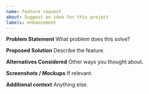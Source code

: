 ```yaml
---
name: Feature request
about: Suggest an idea for this project
labels: enhancement
---
```


**Problem Statement**
What problem does this solve?

**Proposed Solution**
Describe the feature.

**Alternatives Considered**
Other ways you thought about.

**Screenshots / Mockups**
If relevant.

**Additional context**
Anything else.
